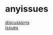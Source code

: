 # anyissues

[discussions](https://github.com/hiifong/issues/discussions)  
[issues](https://github.com/hiifong/issues)
